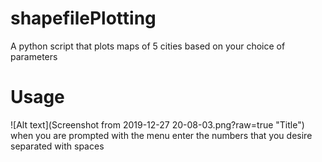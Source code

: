 # shapefilePlotting
A python script that plots maps of 5 cities based on your choice of parameters  
  
# Usage
![Alt text](Screenshot from 2019-12-27 20-08-03.png?raw=true "Title")  
when you are prompted with the menu enter the numbers that you desire separated with spaces  

